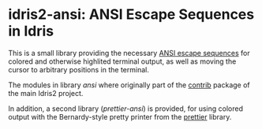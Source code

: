 # idris2-ansi: ANSI Escape Sequences in Idris

This is a small library providing the necessary
[ANSI escape sequences](https://en.wikipedia.org/wiki/ANSI_escape_code)
for colored and otherwise highlited terminal output, as well as moving
the cursor to arbitrary positions in the terminal.

The modules in library *ansi* where originally part of the
[contrib](https://github.com/idris-lang/Idris2/tree/main/libs/contrib) package of the
main Idris2 project.

In addition, a second library (*prettier-ansi*) is provided, for using
colored output with the Bernardy-style pretty printer from the
[prettier](https://github.com/Z-snails/prettier) library.
